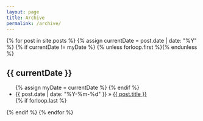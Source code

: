 ```yaml
---
layout: page 
title: Archive
permalink: /archive/
--- 
```


<section class="archive-post-list">

   {% for post in site.posts %}
       {% assign currentDate = post.date | date: "%Y" %}
       {% if currentDate != myDate %}
           {% unless forloop.first %}</ul>{% endunless %}
           <h1>{{ currentDate }}</h1>
           <ul>
           {% assign myDate = currentDate %}
       {% endif %}
       <li><span>{{ post.date | date: "%Y-%m-%d" }} » </span><a href="{{ post.url }}">{{ post.title }}</a></li>
       {% if forloop.last %}</ul>{% endif %}
   {% endfor %}

</section>
